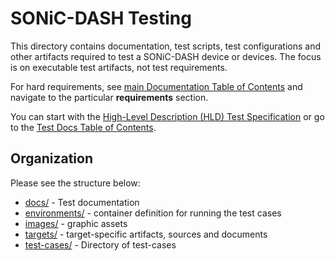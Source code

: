 # SONiC-DASH Testing
This directory contains documentation, test scripts, test configurations and other artifacts required to test a SONiC-DASH device or devices. The focus is on executable test artifacts, not test requirements.

For hard requirements, see [main Documentation Table of Contents](../documentation/README.md#contents) and navigate to the particular **requirements** section.

You can start with the [High-Level Description (HLD) Test Specification](docs/dash-test-HLD.md) or go to the [Test Docs Table of Contents](docs/README.md).

## Organization
Please see the structure below:
* [docs/](docs/README.md) - Test documentation
* [environments/](environments) - container definition for running the test cases
* [images/](images) - graphic assets
* [targets/](targets) - target-specific artifacts, sources and documents
* [test-cases/](test-cases) - Directory of test-cases

